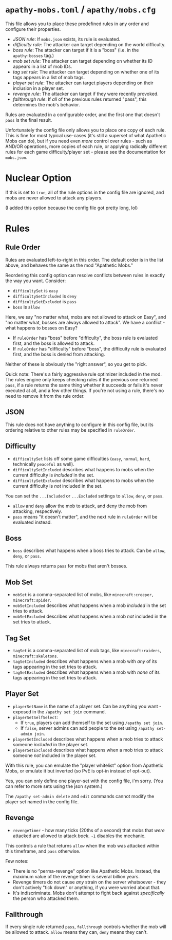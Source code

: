 # `apathy-mobs.toml` / `apathy/mobs.cfg`

This file allows you to place these predefined rules in any order and configure their properties.

* *JSON rule*: If `mobs.json` exists, its rule is evaluated.
* *difficulty rule*: The attacker can target depending on the world difficulty.
* *boss rule*: The attacker can target if it is a "boss" (i.e. in the `apathy:bosses` tag.)
* *mob set rule*: The attacker can target depending on whether its ID appears in a list of mob IDs.
* *tag set rule*: The attacker can target depending on whether one of its tags appears in a list of mob tags.
* *player set rule*: The attacker can target players depending on their inclusion in a player set.
* *revenge rule*: The attacker can target if they were recently provoked.
* *fallthrough rule*: If *all* of the previous rules returned "pass", this determines the mob's behavior.

Rules are evaluated in a configurable order, and the first one that doesn't `pass` is the final result.

Unfortunately the config file only allows you to place one copy of each rule. This is fine for most typical use-cases (it's still a superset of what Apathetic Mobs can do), but if you need even *more* control over rules - such as AND/OR operations, more copies of each rule, or applying radically different rules for each game difficulty/player set - please see the documentation for `mobs.json`.

# Nuclear Option

If this is set to `true`, all of the rule options in the config file are ignored, and mobs are never allowed to attack any players.

(I added this option because the config file got pretty long, lol)

# Rules

## Rule Order

Rules are evaluated left-to-right in this order. The default order is in the list above, and behaves the same as the mod "Apathetic Mobs."

Reordering this config option can resolve conflicts between rules in exactly the way you want. Consider:

* `difficultySet` is `easy`
* `difficultySetIncluded` is `deny`
* `difficultySetExcluded` is `pass`
* `boss` is `allow`

Here, we say "no matter what, mobs are not allowed to attack on Easy", and "no matter what, bosses are always allowed to attack". We have a conflict - what happens to bosses on Easy?

* If `ruleOrder` has "boss" before "difficulty", the boss rule is evaluated first, and the boss is allowed to attack.
* If `ruleOrder` has "difficulty" before "boss", the difficulty rule is evaluated first, and the boss is denied from attacking.

Neither of these is obviously the "right answer", so you get to pick.

Quick note: There's a fairly aggressive rule optimizer included in the mod. The rules engine only keeps checking rules if the previous one returned `pass`, if a rule returns the same thing whether it succeeds or fails it's never executed at all, and a few other things. If you're not using a rule, there's no need to remove it from the rule order.

## JSON

This rule does not have anything to configure in this config file, but its ordering relative to other rules may be specified in `ruleOrder`.

## Difficulty

* `difficultySet` lists off some game difficulties (`easy`, `normal`, `hard`, technically `peaceful` as well).
* `difficultySetIncluded` describes what happens to mobs when the current difficulty is *included* in the set.
* `difficultySetExcluded` describes what happens to mobs when the current difficulty is *not* included in the set.

You can set the `...Included` or `...Excluded` settings to `allow`, `deny`, or `pass`.

* `allow` and `deny` allow the mob to attack, and deny the mob from attacking, respectively.
* `pass` means "it doesn't matter", and the next rule in `ruleOrder` will be evaluated instead.

## Boss

* `boss` describes what happens when a boss tries to attack. Can be `allow`, `deny`, or `pass`.

This rule always returns `pass` for mobs that aren't bosses.

## Mob Set

* `mobSet` is a comma-separated list of mobs, like `minecraft:creeper, minecraft:spider`.
* `mobSetIncluded` describes what happens when a mob *included* in the set tries to attack.
* `mobSetExcluded` describes what happens when a mob *not* included in the set tries to attack.

## Tag Set

* `tagSet` is a comma-separated list of mob tags, like `minecraft:raiders, minecraft:skeletons`.
* `tagSetIncluded` describes what happens when a mob with *any* of its tags appearing in the set tries to attack.
* `tagSetExcluded` describes what happens when a mob with *none* of its tags appearing in the set tries to attack.

## Player Set

* `playerSetName` is the name of a player set. Can be anything you want - exposed in the `/apathy set join` command.
* `playerSetSelfSelect`:
	* If `true`, players can add themself to the set using `/apathy set join`.
	* If `false`, server admins can add people to the set using `/apathy set-admin join`.
* `playerSetIncluded` describes what happens when a mob tries to attack someone *included* in the player set.
* `playerSetExcluded` describes what happens when a mob tries to attack someone *not* included in the player set.

With this rule, you can emulate the "player whitelist" option from Apathetic Mobs, or emulate it but inverted (so PvE is opt-in instead of opt-out).

Yes, you can only define one player-set with the config file, i'm sorry. (You can refer to more sets using the json system.)

The `/apathy set-admin delete` and `edit` commands cannot modify the player set named in the config file.

## Revenge

* `revengeTimer` - how many ticks (20ths of a second) that mobs that *were* attacked are allowed to attack *back.* `-1` disables the mechanic.

This controls a rule that returns `allow` when the mob was attacked within this timeframe, and `pass` otherwise.

Few notes:

* There is no "perma-revenge" option like Apathetic Mobs. Instead, the maximum value of the revenge timer is several billion years.
* Revenge timers do not cause *any* strain on the server whatsoever - they don't actively "tick down" or anything, if you were worried about that.
* It's indiscriminate. Mobs don't attempt to fight back against *specifically* the person who attacked them.

## Fallthrough

If every single rule returned `pass`, `fallthrough` controls whether the mob will be allowed to attack. `allow` means they can, `deny` means they can't.